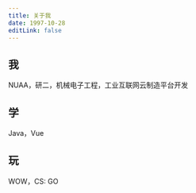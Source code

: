 ```yaml
---
title: 关于我
date: 1997-10-28
editLink: false
---
```


## 我

NUAA，研二，机械电子工程，工业互联网云制造平台开发

## 学

Java，Vue

## 玩

WOW，CS: GO
